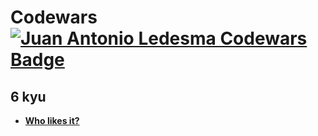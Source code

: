 # Codewars [![Juan Antonio Ledesma Codewars Badge](https://www.codewars.com/users/juan-antonio-ledesma/badges/small)](https://www.codewars.com/users/juan-antonio-ledesma/)

## 6 kyu

- **[Who likes it?](./who-likes-it/README.md)**
